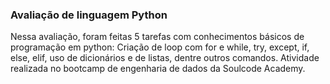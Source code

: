### Avaliação de linguagem Python

Nessa avaliação, foram feitas 5 tarefas com conhecimentos básicos de programação em python: Criação de loop com for e while, try, except, if, else, elif, uso de dicionários e de listas, dentre outros comandos.
Atividade realizada no bootcamp de engenharia de dados da Soulcode Academy.
